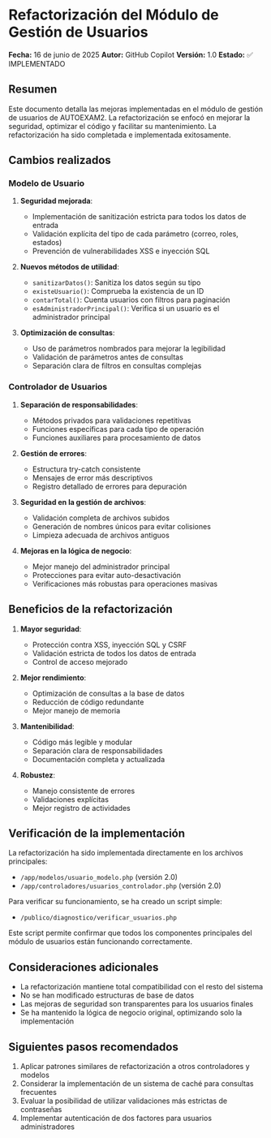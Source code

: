 # Refactorización del Módulo de Gestión de Usuarios

**Fecha:** 16 de junio de 2025
**Autor:** GitHub Copilot
**Versión:** 1.0
**Estado:** ✅ IMPLEMENTADO

## Resumen

Este documento detalla las mejoras implementadas en el módulo de gestión de usuarios de AUTOEXAM2. La refactorización se enfocó en mejorar la seguridad, optimizar el código y facilitar su mantenimiento. La refactorización ha sido completada e implementada exitosamente.

## Cambios realizados

### Modelo de Usuario

1. **Seguridad mejorada**:
   - Implementación de sanitización estricta para todos los datos de entrada
   - Validación explícita del tipo de cada parámetro (correo, roles, estados)
   - Prevención de vulnerabilidades XSS e inyección SQL

2. **Nuevos métodos de utilidad**:
   - `sanitizarDatos()`: Sanitiza los datos según su tipo
   - `existeUsuario()`: Comprueba la existencia de un ID
   - `contarTotal()`: Cuenta usuarios con filtros para paginación
   - `esAdministradorPrincipal()`: Verifica si un usuario es el administrador principal

3. **Optimización de consultas**:
   - Uso de parámetros nombrados para mejorar la legibilidad
   - Validación de parámetros antes de consultas
   - Separación clara de filtros en consultas complejas

### Controlador de Usuarios

1. **Separación de responsabilidades**:
   - Métodos privados para validaciones repetitivas
   - Funciones específicas para cada tipo de operación
   - Funciones auxiliares para procesamiento de datos

2. **Gestión de errores**:
   - Estructura try-catch consistente
   - Mensajes de error más descriptivos
   - Registro detallado de errores para depuración

3. **Seguridad en la gestión de archivos**:
   - Validación completa de archivos subidos
   - Generación de nombres únicos para evitar colisiones
   - Limpieza adecuada de archivos antiguos

4. **Mejoras en la lógica de negocio**:
   - Mejor manejo del administrador principal
   - Protecciones para evitar auto-desactivación
   - Verificaciones más robustas para operaciones masivas

## Beneficios de la refactorización

1. **Mayor seguridad**:
   - Protección contra XSS, inyección SQL y CSRF
   - Validación estricta de todos los datos de entrada
   - Control de acceso mejorado

2. **Mejor rendimiento**:
   - Optimización de consultas a la base de datos
   - Reducción de código redundante
   - Mejor manejo de memoria

3. **Mantenibilidad**:
   - Código más legible y modular
   - Separación clara de responsabilidades
   - Documentación completa y actualizada

4. **Robustez**:
   - Manejo consistente de errores
   - Validaciones explícitas
   - Mejor registro de actividades

## Verificación de la implementación

La refactorización ha sido implementada directamente en los archivos principales:

- `/app/modelos/usuario_modelo.php` (versión 2.0)
- `/app/controladores/usuarios_controlador.php` (versión 2.0)

Para verificar su funcionamiento, se ha creado un script simple:

- `/publico/diagnostico/verificar_usuarios.php`

Este script permite confirmar que todos los componentes principales del módulo de usuarios están funcionando correctamente.

## Consideraciones adicionales

- La refactorización mantiene total compatibilidad con el resto del sistema
- No se han modificado estructuras de base de datos
- Las mejoras de seguridad son transparentes para los usuarios finales
- Se ha mantenido la lógica de negocio original, optimizando solo la implementación

## Siguientes pasos recomendados

1. Aplicar patrones similares de refactorización a otros controladores y modelos
2. Considerar la implementación de un sistema de caché para consultas frecuentes
3. Evaluar la posibilidad de utilizar validaciones más estrictas de contraseñas
4. Implementar autenticación de dos factores para usuarios administradores
